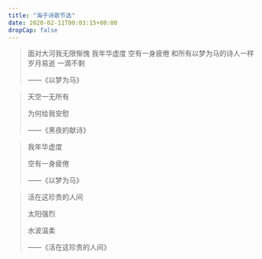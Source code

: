 ```yaml
---
title: "海子诗歌节选"
date: 2020-02-11T00:03:15+00:00
dropCap: false
---
```


>面对大河我无限惭愧
>我年华虚度 空有一身疲倦
>和所有以梦为马的诗人一样
>岁月易逝 一滴不剩
>
>——《以梦为马》

> 天空一无所有
>
> 为何给我安慰
>
> ——《黑夜的献诗》

> 我年华虚度
>
> 空有一身疲倦
>
> ——《以梦为马》

> 活在这珍贵的人间
>
> 太阳强烈
>
> 水波温柔
>
> ——《活在这珍贵的人间》